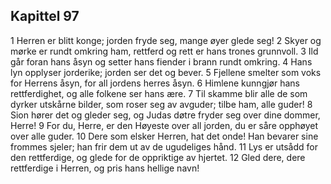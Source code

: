 ## Kapittel 97

1 Herren er blitt konge; jorden fryde seg, mange øyer glede seg!
2 Skyer og mørke er rundt omkring ham, rettferd og rett er hans trones grunnvoll.
3 Ild går foran hans åsyn og setter hans fiender i brann rundt omkring.
4 Hans lyn opplyser jorderike; jorden ser det og bever.
5 Fjellene smelter som voks for Herrens åsyn, for all jordens herres åsyn.
6 Himlene kunngjør hans rettferdighet, og alle folkene ser hans ære.
7 Til skamme blir alle de som dyrker utskårne bilder, som roser seg av avguder; tilbe ham, alle guder!
8 Sion hører det og gleder seg, og Judas døtre fryder seg over dine dommer, Herre!
9 For du, Herre, er den Høyeste over all jorden, du er såre opphøyet over alle guder.
10 Dere som elsker Herren, hat det onde! Han bevarer sine frommes sjeler; han frir dem ut av de ugudeliges hånd.
11 Lys er utsådd for den rettferdige, og glede for de oppriktige av hjertet.
12 Gled dere, dere rettferdige i Herren, og pris hans hellige navn!
